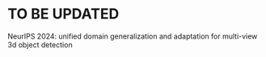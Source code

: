 # TO BE UPDATED
NeurIPS 2024: unified domain generalization and adaptation for multi-view 3d object detection
